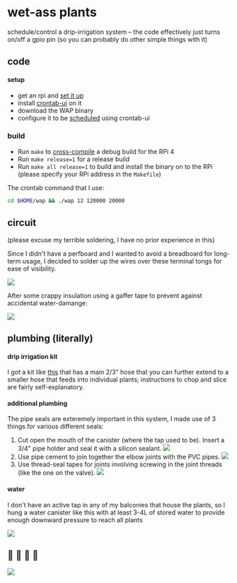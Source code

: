 # wet-ass plants

schedule/control a drip-irrigation system – the code effectively just turns on/off a gpio pin (so you can probably do other simple things with it)

## code

#### setup

* get an rpi and [set it up](https://gist.github.com/kitallis/7b5ba8ffb9045bd3dce6cd710e00f26a)
* install [crontab-ui](https://github.com/alseambusher/crontab-ui) on it
* download the WAP binary
* configure it to be [scheduled](http://www.fao.org/3/s8684e/s8684e07.htm) using crontab-ui

### build

* Run `make` to [cross-compile](https://github.com/japaric/rust-cross) a debug build for the RPi 4
* Run `make release=1` for a release build
* Run `make all release=1` to build and install the binary on to the RPi (please specify your RPi address in the `Makefile`)

The crontab command that I use:

```bash
cd $HOME/wap && ./wap 12 120000 20000
```

## circuit

(please excuse my terrible soldering, I have no prior experience in this)

Since I didn't have a perfboard and I wanted to avoid a breadboard for long-term usage, I decided to solder up the wires over these terminal tongs for ease of visibility.

![](img/circuit.jpg)

After some crappy insulation using a gaffer tape to prevent against accidental water-damange:

![](img/circuit-insulated.jpg)

## plumbing (literally)

#### drip irrigation kit

I got a kit like [this](https://www.amazon.in/CINAGRO-Irrigation-Garden-Watering-Plants/dp/B07GMVDTH1) that has a main 2/3" hose that you can further extend to a smaller hose that feeds into individual plants; instructions to chop and slice are fairly self-explanatory.

#### additional plumbing

The pipe seals are exteremely important in this system, I made use of 3 things for various different seals:

1. Cut open the mouth of the canister (where the tap used to be). Insert a 3/4" pipe holder and seal it with a silicon sealant.
![](img/silicon-sealant.jpg)
2. Use pipe cement to join together the elbow joints with the PVC pipes.
![](img/pipe-cement.jpg)
3. Use thread-seal tapes for joints involving screwing in the joint threads (like the one on the valve).
![](img/thread-seal.png)

#### water

I don't have an active tap in any of my balconies that house the plants, so I hung a water canister like this with at least 3-4L of stored water to provide enough downward pressure to reach all plants

![](img/can.jpg)

## 🚚 🚚 🚚 🚚

![](img/wap.gif)
